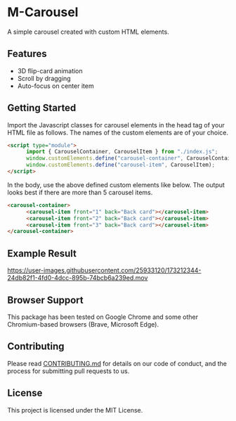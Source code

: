 # M-Carousel

A simple carousel created with custom HTML elements.

## Features

- 3D flip-card animation
- Scroll by dragging
- Auto-focus on center item


## Getting Started

Import the Javascript classes for carousel elements in the head tag of your HTML file as follows. The names of the custom elements are of your choice.

```html
<script type="module">
      import { CarouselContainer, CarouselItem } from "./index.js";
      window.customElements.define("carousel-container", CarouselContainer);
      window.customElements.define("carousel-item", CarouselItem);
</script>
```

In the body, use the above defined custom elements like below. The output looks best if there are more than 5 carousel items.

```html
<carousel-container>
      <carousel-item front="1" back="Back card"></carousel-item>
      <carousel-item front="2" back="Back card"></carousel-item>
      <carousel-item front="3" back="Back card"></carousel-item>
</carousel-container>
```

## Example Result


https://user-images.githubusercontent.com/25933120/173212344-24db82f1-4fd0-4dcc-895b-74bcb6a239ed.mov


## Browser Support

This package has been tested on Google Chrome and some other Chromium-based browsers (Brave, Microsoft Edge).

## Contributing

Please read [CONTRIBUTING.md](https://gist.github.com/PurpleBooth/b24679402957c63ec426) for details on our code of conduct, and the process for submitting pull requests to us.


## License

This project is licensed under the MIT License.

